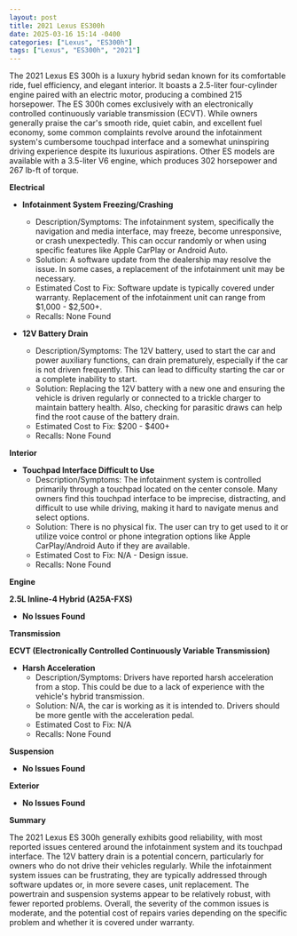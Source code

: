 ```yaml
---
layout: post
title: 2021 Lexus ES300h
date: 2025-03-16 15:14 -0400
categories: ["Lexus", "ES300h"]
tags: ["Lexus", "ES300h", "2021"]
---
```

The 2021 Lexus ES 300h is a luxury hybrid sedan known for its comfortable ride, fuel efficiency, and elegant interior. It boasts a 2.5-liter four-cylinder engine paired with an electric motor, producing a combined 215 horsepower. The ES 300h comes exclusively with an electronically controlled continuously variable transmission (ECVT). While owners generally praise the car's smooth ride, quiet cabin, and excellent fuel economy, some common complaints revolve around the infotainment system's cumbersome touchpad interface and a somewhat uninspiring driving experience despite its luxurious aspirations. Other ES models are available with a 3.5-liter V6 engine, which produces 302 horsepower and 267 lb-ft of torque.

**Electrical**

* **Infotainment System Freezing/Crashing**
    * Description/Symptoms: The infotainment system, specifically the navigation and media interface, may freeze, become unresponsive, or crash unexpectedly. This can occur randomly or when using specific features like Apple CarPlay or Android Auto.
    * Solution: A software update from the dealership may resolve the issue. In some cases, a replacement of the infotainment unit may be necessary.
    * Estimated Cost to Fix: Software update is typically covered under warranty. Replacement of the infotainment unit can range from $1,000 - $2,500+.
    * Recalls: None Found

* **12V Battery Drain**
    * Description/Symptoms: The 12V battery, used to start the car and power auxiliary functions, can drain prematurely, especially if the car is not driven frequently. This can lead to difficulty starting the car or a complete inability to start.
    * Solution: Replacing the 12V battery with a new one and ensuring the vehicle is driven regularly or connected to a trickle charger to maintain battery health. Also, checking for parasitic draws can help find the root cause of the battery drain.
    * Estimated Cost to Fix: $200 - $400+
    * Recalls: None Found

**Interior**

* **Touchpad Interface Difficult to Use**
    * Description/Symptoms: The infotainment system is controlled primarily through a touchpad located on the center console. Many owners find this touchpad interface to be imprecise, distracting, and difficult to use while driving, making it hard to navigate menus and select options.
    * Solution: There is no physical fix. The user can try to get used to it or utilize voice control or phone integration options like Apple CarPlay/Android Auto if they are available.
    * Estimated Cost to Fix: N/A - Design issue.
    * Recalls: None Found

**Engine**

**2.5L Inline-4 Hybrid (A25A-FXS)**

* **No Issues Found**

**Transmission**

**ECVT (Electronically Controlled Continuously Variable Transmission)**

* **Harsh Acceleration**
    * Description/Symptoms: Drivers have reported harsh acceleration from a stop. This could be due to a lack of experience with the vehicle's hybrid transmission.
    * Solution: N/A, the car is working as it is intended to. Drivers should be more gentle with the acceleration pedal.
    * Estimated Cost to Fix: N/A
    * Recalls: None Found

**Suspension**

*   **No Issues Found**

**Exterior**

*   **No Issues Found**

**Summary**

The 2021 Lexus ES 300h generally exhibits good reliability, with most reported issues centered around the infotainment system and its touchpad interface. The 12V battery drain is a potential concern, particularly for owners who do not drive their vehicles regularly. While the infotainment system issues can be frustrating, they are typically addressed through software updates or, in more severe cases, unit replacement. The powertrain and suspension systems appear to be relatively robust, with fewer reported problems. Overall, the severity of the common issues is moderate, and the potential cost of repairs varies depending on the specific problem and whether it is covered under warranty.

